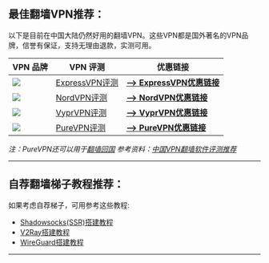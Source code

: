 ## 最佳翻墙VPN推荐：

以下是目前在中国大陆仍然好用的翻墙VPN。这些VPN都是国外著名的VPN品牌，信誉有保证，支持无理由退款，实测可用。

| VPN 品牌 | VPN 评测 | 优惠链接 |
| ------ | ------ | ------ |
| [![](https://hongwanzhang.github.io/images/express-vpn-logo.jpg)](https://www.vpndada.com/go/expressvpn-discount-cn) | [ExpressVPN评测](https://www.vpndada.com/expressvpn-review-cn/) | [**--> ExpressVPN优惠链接**](https://www.vpndada.com/go/expressvpn-discount-cn) |
| [![](https://hongwanzhang.github.io/images/nordvpn-logo.png)](https://www.vpndada.com/go/nordvpn-cn) | [NordVPN评测](https://www.vpndada.com/nordvpn-review-cn/) | [**--> NordVPN优惠链接**](https://www.vpndada.com/go/nordvpn-cn) |
| [![](https://hongwanzhang.github.io/images/vyprvpn-logo.jpg)](https://www.vpndada.com/go/vyprvpn-cn) | [VyprVPN评测](https://www.vpndada.com/vyprvpn-review-cn/) | [**--> VyprVPN优惠链接**](https://www.vpndada.com/go/vyprvpn-cn) |
| [![](https://hongwanzhang.github.io/images/purevpn-logo.png)](https://www.vpndada.com/go/purevpn-cn) | [PureVPN评测](https://www.vpndada.com/purevpn-review/) | [**--> PureVPN优惠链接**](https://www.vpndada.com/go/purevpn-cn) |
*注：PureVPN还可以用于[翻墙回国](https://www.vpndada.com/vpn-into-china-cn/)*
*参考资料：[中国VPN翻墙软件评测推荐](https://www.vpndada.com/best-vpns-for-china-cn/)*
  
---

## 自荐翻墙梯子教程推荐：

如果考虑自荐梯子，可用参考这些教程:

- [Shadowsocks(SSR)搭建教程](https://www.vpndada.com/shadowsocks-tutorial-cn/)
- [V2Ray搭建教程](https://www.vpndada.com/v2ray-tutorial-cn/)
- [WireGuard搭建教程](https://www.vpndada.com/wireguard-tutorial-cn/)

---
